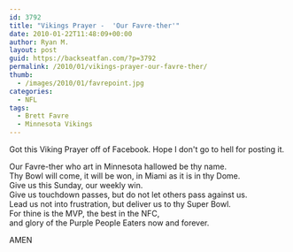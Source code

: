 ```yaml
---
id: 3792
title: "Vikings Prayer -  'Our Favre-ther'"
date: 2010-01-22T11:48:09+00:00
author: Ryan M.
layout: post
guid: https://backseatfan.com/?p=3792
permalink: /2010/01/vikings-prayer-our-favre-ther/
thumb:
  - /images/2010/01/favrepoint.jpg
categories:
  - NFL
tags:
  - Brett Favre
  - Minnesota Vikings
---
```


<div class="entry">
  <p>
    Got this Viking Prayer off of Facebook. Hope I don't go to hell for posting it.
  </p>

  <p>
    Our Favre-ther who art in Minnesota hallowed be thy name.<br /> Thy Bowl will come, it will be won, in Miami as it is in thy Dome.<br /> Give us this Sunday, our weekly win.<br /> Give us touchdown passes, but do not let others pass against us.<br /> Lead us not into frustration, but deliver us to thy Super Bowl.<br /> For thine is the MVP, the best in the NFC,<br /> and glory of the Purple People Eaters now and forever.
  </p>

  <p>
    AMEN
  </p>
</div>
